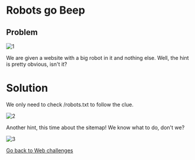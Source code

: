# Robots go Beep	

## Problem

![1](../images/robots_go_beep_1)

We are given a website with a big robot in it and nothing else. Well, the hint is pretty obvious, isn't it?

# Solution

We only need to check /robots.txt to follow the clue.

![2](../images/robots_go_beep_2)

Another hint, this time about the sitemap! We know what to do, don't we?

![3](../images/robots_go_beep_3)

[Go back to Web challenges](./)
